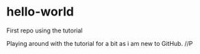 # hello-world
First repo using the tutorial

Playing around with the tutorial for a bit as i am new to GitHub. //P
